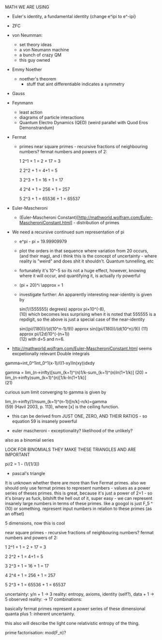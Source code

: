 MATH WE ARE USING
- Euler's identity, a fundamental identity {change e^ipi to e^-ipi}
- ZFC
- von Neumman:
	- set theory ideas
	- a von Neumann machine
	- a bunch of crazy QM
	- this guy owned
- Emmy Noether
	- noether's theorem
		- stuff that aint differentiable indicates a symmetry
- Gauss
- Feynmann
	- least action
	- diagrams of particle interactions
	- Quantum Electro Dynamics (QED) (weird parallel with Quod Eros Demonstrandum)

- Fermat
	- primes
		near square primes -  recursive fractions of neighbouring numbers?
		fermat numbers and powers of 2:

		1   2^1 + 1 	= 2 + 17	= 3

		2   2^2 + 1 	= 4+1 		= 5

		3 	2^3 + 1 	= 16 + 1 	= 17

		4 	2^4 + 1 	= 256 + 1 	= 257

		5	2^3 + 1 	= 65536 + 1 = 65537

- Euler-Mascheroni
	- (Euler-Mascheroni Constant)[http://mathworld.wolfram.com/Euler-MascheroniConstant.html] - distribution of primes


- We need a recursive continued sum representation of pi
	- e^pi - pi = 19.99909979
	- plot the orders in that sequence where variation from 20 occurs, (and their mag), and i think this is the concept of uncertainty - where reality is "weird" and does shit it shouldn't. Quantum tunnelling, etc
	- fortunately it's 10^-5 so its not a huge effect, however, knowing where it will occur, and quantifying it, is actually rly powerful
	- (pi + 20)^i \approx = 1

	- investigate further:
		An apparently interesting near-identity is given by

		 sin(1/(555555) degrees) approx pi×10^(-8), 	
		(10)
		which becomes less surprising when it is noted that 555555 is a repdigit, so the above is just a special case of the near-identity

		sin((pi/(180))/(d(10^n-1)/9))	 approx 	sin((pi/(180))/(d(10^n)/9))	
		(11)
			 approx 	pi/(2d)10^(-(n+1))	
		(12)
		with d=5 and n=6.

- http://mathworld.wolfram.com/Euler-MascheroniConstant.html seems excpetionally relevant
Double integrals 

 gamma=int_0^1int_0^1(x-1)/((1-xy)ln(xy))dxdy 

 gamma	=	lim_(n->infty)[sum_(k=1)^(n)1/k-sum_(k=1)^(n)ln(1+1/k)]	
(20)
	=	lim_(n->infty)sum_(k=1)^(n)[1/k-ln(1+1/k)]	
(21)

 curious sum limit converging to gamma is given by

 lim_(n->infty)1/nsum_(k=1)^(n-1)([n/k]-n/k)=gamma 	
(59)
(Havil 2003, p. 113), where [x] is the ceiling function.


- this can be derived from JUST ONE, ZERO, AND THEIR RATIOS - so equation 59 is insanely powerful

- euler mascheroni - exceptionality? likelihood of the unlikely?

also as a binomial series

LOOK FOR BINOMIALS THEY MAKE THESE TRIANGLES AND ARE IMPORTANT


pi/2 = 1 - (1/[1/3])


- pascal's triangle

It is unknown whether there are more than five Fermat primes. also we should only use fermat primes to represent numbers - values as a power series of theses primes.
this is great, because it's just a power of 2+1 - so it's binary as fuck, bitshift the hell out of it, super easy - we can represent insanely large numbers in terms of these primes. like a googol is just F_5 ^ (10) or something. represent input numbers in relation to these primes (as an offset)

5 dimensions, now this is cool

near square primes -  recursive fractions of neighbouring numbers?
fermat numbers and powers of 2:

1   2^1 + 1 	= 2 + 17	= 3

2   2^2 + 1 	= 4+1 		= 5

3 	2^3 + 1 	= 16 + 1 	= 17

4 	2^4 + 1 	= 256 + 1 	= 257

5	2^3 + 1 	= 65536 + 1 = 65537

uncertainty: y/n + 1 -> 3
reality: entropy, axioms, identity (self?), data + 1  -> 5
observed reality: -> 17
combinations:

basically fermat primes represent a power series of these dimensional quanta plus 1: inherent uncertainty.

this also will describe the light cone relativistic entropy of the thing.

prime factorisation: mod(F_n)?